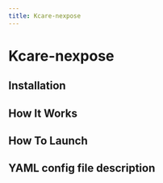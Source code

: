 ```yaml
---
title: Kcare-nexpose
---
```


# Kcare-nexpose

## Installation

## How It Works

## How To Launch

## YAML config file description

